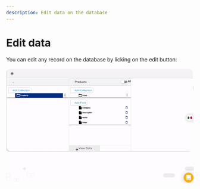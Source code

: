 ```yaml
---
description: Edit data on the database
---
```


# Edit data

You can edit any record on the database by licking on the edit button:

![](../../../.gitbook/assets/edit-data.gif)

